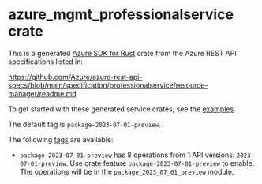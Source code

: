 # azure_mgmt_professionalservice crate

This is a generated [Azure SDK for Rust](https://github.com/Azure/azure-sdk-for-rust) crate from the Azure REST API specifications listed in:

https://github.com/Azure/azure-rest-api-specs/blob/main/specification/professionalservice/resource-manager/readme.md

To get started with these generated service crates, see the [examples](https://github.com/Azure/azure-sdk-for-rust/blob/main/services/README.md#examples).

The default tag is `package-2023-07-01-preview`.

The following [tags](https://github.com/Azure/azure-sdk-for-rust/blob/main/services/tags.md) are available:

- `package-2023-07-01-preview` has 8 operations from 1 API versions: `2023-07-01-preview`. Use crate feature `package-2023-07-01-preview` to enable. The operations will be in the `package_2023_07_01_preview` module.